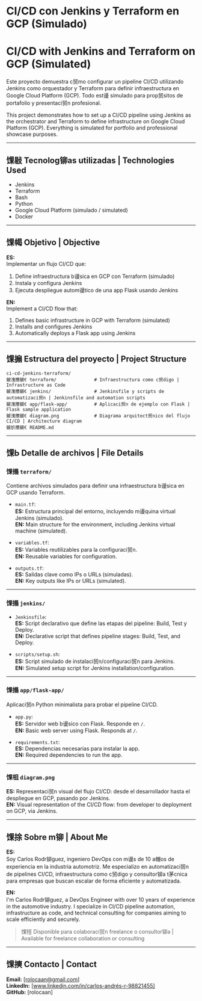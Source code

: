 # CI/CD con Jenkins y Terraform en GCP (Simulado)  
# CI/CD with Jenkins and Terraform on GCP (Simulated)

Este proyecto demuestra c贸mo configurar un pipeline CI/CD utilizando Jenkins como orquestador y Terraform para definir infraestructura en Google Cloud Platform (GCP). Todo est谩 simulado para prop贸sitos de portafolio y presentaci贸n profesional.

This project demonstrates how to set up a CI/CD pipeline using Jenkins as the orchestrator and Terraform to define infrastructure on Google Cloud Platform (GCP). Everything is simulated for portfolio and professional showcase purposes.

---

## 馃敡 Tecnolog铆as utilizadas | Technologies Used

- Jenkins  
- Terraform  
- Bash  
- Python  
- Google Cloud Platform (simulado / simulated)  
- Docker  

---

## 馃幆 Objetivo | Objective

**ES:**  
Implementar un flujo CI/CD que:

1. Define infraestructura b谩sica en GCP con Terraform (simulado)  
2. Instala y configura Jenkins  
3. Ejecuta despliegue autom谩tico de una app Flask usando Jenkins

**EN:**  
Implement a CI/CD flow that:

1. Defines basic infrastructure in GCP with Terraform (simulated)  
2. Installs and configures Jenkins  
3. Automatically deploys a Flask app using Jenkins  

---

## 馃搧 Estructura del proyecto | Project Structure

```
ci-cd-jenkins-terraform/
鈹溾攢鈹€ terraform/              # Infraestructura como c贸digo | Infrastructure as Code
鈹溾攢鈹€ jenkins/                # Jenkinsfile y scripts de automatizaci贸n | Jenkinsfile and automation scripts
鈹溾攢鈹€ app/flask-app/          # Aplicaci贸n de ejemplo con Flask | Flask sample application
鈹溾攢鈹€ diagram.png             # Diagrama arquitect贸nico del flujo CI/CD | Architecture diagram
鈹斺攢鈹€ README.md
```

---

## 馃Ь Detalle de archivos | File Details

### 馃搨 `terraform/`
Contiene archivos simulados para definir una infraestructura b谩sica en GCP usando Terraform.

- `main.tf`:  
  **ES:** Estructura principal del entorno, incluyendo m谩quina virtual Jenkins (simulado).  
  **EN:** Main structure for the environment, including Jenkins virtual machine (simulated).

- `variables.tf`:  
  **ES:** Variables reutilizables para la configuraci贸n.  
  **EN:** Reusable variables for configuration.

- `outputs.tf`:  
  **ES:** Salidas clave como IPs o URLs (simuladas).  
  **EN:** Key outputs like IPs or URLs (simulated).

---

### 馃搨 `jenkins/`

- `Jenkinsfile`:  
  **ES:** Script declarativo que define las etapas del pipeline: Build, Test y Deploy.  
  **EN:** Declarative script that defines pipeline stages: Build, Test, and Deploy.

- `scripts/setup.sh`:  
  **ES:** Script simulado de instalaci贸n/configuraci贸n para Jenkins.  
  **EN:** Simulated setup script for Jenkins installation/configuration.

---

### 馃搨 `app/flask-app/`

Aplicaci贸n Python minimalista para probar el pipeline CI/CD.

- `app.py`:  
  **ES:** Servidor web b谩sico con Flask. Responde en `/`.  
  **EN:** Basic web server using Flask. Responds at `/`.

- `requirements.txt`:  
  **ES:** Dependencias necesarias para instalar la app.  
  **EN:** Required dependencies to run the app.

---

### 馃柤 `diagram.png`

**ES:** Representaci贸n visual del flujo CI/CD: desde el desarrollador hasta el despliegue en GCP, pasando por Jenkins.  
**EN:** Visual representation of the CI/CD flow: from developer to deployment on GCP, via Jenkins.

---

## 馃捈 Sobre m铆 | About Me

**ES:**  
Soy Carlos Rodr铆guez, ingeniero DevOps con m谩s de 10 a帽os de experiencia en la industria automotriz. Me especializo en automatizaci贸n de pipelines CI/CD, infraestructura como c贸digo y consultor铆a t茅cnica para empresas que buscan escalar de forma eficiente y automatizada.

**EN:**  
I'm Carlos Rodr铆guez, a DevOps Engineer with over 10 years of experience in the automotive industry. I specialize in CI/CD pipeline automation, infrastructure as code, and technical consulting for companies aiming to scale efficiently and securely.

> 馃殌 Disponible para colaboraci贸n freelance o consultor铆a | Available for freelance collaboration or consulting

---

## 馃摤 Contacto | Contact

**Email:** [rolocaan@gmail.com]  
**LinkedIn:** [www.linkedin.com/in/carlos-andrés-r-98821455]  
**GitHub:** [rolocaan]
